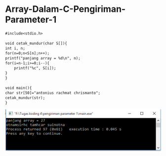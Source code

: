 # Array-Dalam-C-Pengiriman-Parameter-1
    #include<stdio.h>

    void cetak_mundur(char S[]){
    int i, n;
    for(n=0;n<S[n];n++);
    printf("panjang array = %d\n", n);
    for(i=n-1;i>=0;i--){
        printf("%c", S[i]);
    }
    }

    void main(){
    char str[50]="antonius rachmat chrismanto";
    cetak_mundur(str);
    }
   ![img](https://raw.githubusercontent.com/BambangPriam/Array-Dalam-C-Pengiriman-Parameter-1/master/Pengiriman%20Parameter%201.png)
